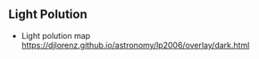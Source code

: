## Light Polution


- Light polution map https://djlorenz.github.io/astronomy/lp2006/overlay/dark.html
